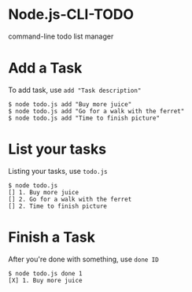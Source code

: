 # Node.js-CLI-TODO
command-line todo list manager
# Add a Task
To add task, use `add "Task description"`
```
$ node todo.js add "Buy more juice"
$ node todo.js add "Go for a walk with the ferret"
$ node todo.js add "Time to finish picture"
```
# List your tasks
Listing your tasks, use `todo.js`
```
$ node todo.js
[] 1. Buy more juice
[] 2. Go for a walk with the ferret
[] 2. Time to finish picture
```
# Finish a Task
After you're done with something, use `done ID`
```
$ node todo.js done 1
[X] 1. Buy more juice
```
